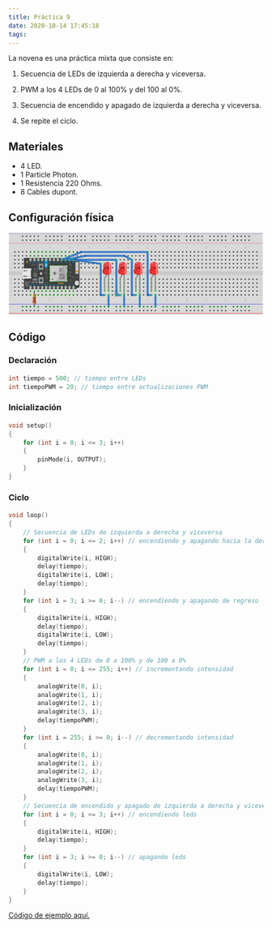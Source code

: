 ```yaml
---
title: Práctica 9
date: 2020-10-14 17:45:18
tags:
---
```


La novena es una práctica mixta que consiste en:

1. Secuencia de LEDs de izquierda a derecha y viceversa.

2. PWM a los 4 LEDs de 0 al 100% y del 100 al 0%.

3. Secuencia de encendido y apagado de izquierda a derecha y viceversa.

4. Se repite el ciclo.

 <!-- more -->

## Materiales

- 4 LED.
- 1 Particle Photon.
- 1 Resistencia 220 Ohms.
- 8 Cables dupont.

## Configuración física

![Cuatro LEDs, de D0 a D3](../assets/4led-en-d0-3.png)

## Código

### Declaración

```cpp
int tiempo = 500; // tiempo entre LEDs
int tiempoPWM = 20; // tiempo entre actualizaciones PWM
```

### Inicialización

```cpp
void setup()
{
    for (int i = 0; i <= 3; i++)
    {
        pinMode(i, OUTPUT);
    }
}
```

### Ciclo

```cpp
void loop()
{
    // Secuencia de LEDs de izquierda a derecha y viceversa
    for (int i = 0; i <= 2; i++) // encendiendo y apagando hacia la derecha
    {
        digitalWrite(i, HIGH);
        delay(tiempo);
        digitalWrite(i, LOW);
        delay(tiempo);
    }
    for (int i = 3; i >= 0; i--) // encendiendo y apagando de regreso
    {
        digitalWrite(i, HIGH);
        delay(tiempo);
        digitalWrite(i, LOW);
        delay(tiempo);
    }
    // PWM a los 4 LEDs de 0 a 100% y de 100 a 0%
    for (int i = 0; i <= 255; i++) // incrementando intensidad
    {
        analogWrite(0, i);
        analogWrite(1, i);
        analogWrite(2, i);
        analogWrite(3, i);
        delay(tiempoPWM);
    }
    for (int i = 255; i >= 0; i--) // decrementando intensidad
    {
        analogWrite(0, i);
        analogWrite(1, i);
        analogWrite(2, i);
        analogWrite(3, i);
        delay(tiempoPWM);
    }
    // Secuencia de encendido y apagado de izquierda a derecha y viceversa
    for (int i = 0; i <= 3; i++) // encendiendo leds
    {
        digitalWrite(i, HIGH);
        delay(tiempo);
    }
    for (int i = 3; i >= 0; i--) // apagando leds
    {
        digitalWrite(i, LOW);
        delay(tiempo);
    }
}
```



[Código de ejemplo aquí.](https://github.com/xtrs84zk/SistemasEmbebidos/blob/main/src/Practica9.ino)